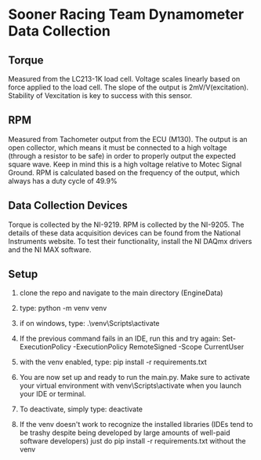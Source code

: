 # Sooner Racing Team Dynamometer Data Collection

## Torque
Measured from the LC213-1K load cell. Voltage scales linearly based on force applied to the load cell. The slope of the output is 2mV/V(excitation). Stability of Vexcitation is key to success with this sensor.
## RPM
Measured from Tachometer output from the ECU (M130). The output is an open collector, which means it must be connected to a high voltage (through a resistor to be safe) in order to properly output the expected square wave. Keep in mind this is a high voltage relative to Motec Signal Ground. RPM is calculated based on the frequency of the output, which always has a duty cycle of 49.9%

## Data Collection Devices
Torque is collected by the NI-9219. RPM is collected by the NI-9205. The details of these data acquisition devices can be found from the National Instruments website. To test their functionality, install the NI DAQmx drivers and the NI MAX software. 

## Setup
1. clone the repo and navigate to the main directory (EngineData)
2. type: python -m venv venv
3. if on windows, type: .\venv\Scripts\activate
4. If the previous command fails in an IDE, run this and try again: Set-ExecutionPolicy -ExecutionPolicy RemoteSigned -Scope CurrentUser
5. with the venv enabled, type: pip install -r requirements.txt
6. You are now set up and ready to run the main.py. Make sure to activate your virtual environment with venv\Scripts\activate when you launch your IDE or terminal.
7. To deactivate, simply type: deactivate

8. If the venv doesn't work to recognize the installed libraries (IDEs tend to be trashy despite being developed by large amounts of well-paid software developers) just do pip install -r requirements.txt without the venv

